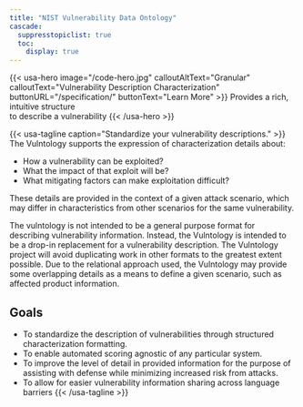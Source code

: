 ```yaml
---
title: "NIST Vulnerability Data Ontology"
cascade:
  suppresstopiclist: true
  toc:
    display: true
---
```

{{< usa-hero image="/code-hero.jpg" calloutAltText="Granular" calloutText="Vulnerability Description Characterization" buttonURL="/specification/" buttonText="Learn More" >}}
Provides a rich, intuitive structure<br/>
to describe a vulnerability
{{< /usa-hero >}}

{{< usa-tagline caption="Standardize your vulnerability descriptions." >}}
The Vulntology supports the expression of characterization details about:

- How a vulnerability can be exploited?
- What the impact of that exploit will be?
- What mitigating factors can make exploitation difficult?

These details are provided in the context of a given attack scenario, which may differ in characteristics from other scenarios for the same vulnerability.

The vulntology is not intended to be a general purpose format for describing vulnerability information. Instead, the Vulntology is intended to be a drop-in replacement for a vulnerability description. The Vulntology project will avoid duplicating work in other formats to the greatest extent possible.  Due to the relational approach used, the Vulntology may provide some overlapping details as a means to define a given scenario, such as affected product information.

## Goals

- To standardize the description of vulnerabilities through structured characterization formatting.
- To enable automated scoring agnostic of any particular system.
- To improve the level of detail in provided information for the purpose of assisting with defense while minimizing increased risk from attacks.
- To allow for easier vulnerability information sharing across language barriers
{{< /usa-tagline >}}
